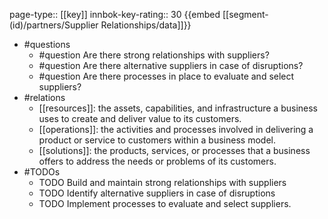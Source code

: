 page-type:: [[key]]
innbok-key-rating:: 30
{{embed [[segment-(id)/partners/Supplier Relationships/data]]}}
- #questions
  - #question Are there strong relationships with suppliers?
  - #question Are there alternative suppliers in case of disruptions?
  - #question Are there processes in place to evaluate and select suppliers?
- #relations
  - [[resources]]: the assets, capabilities, and infrastructure a business uses to create and deliver value to its customers.
  - [[operations]]: the activities and processes involved in delivering a product or service to customers within a business model.
  - [[solutions]]: the products, services, or processes that a business offers to address the needs or problems of its customers.
- #TODOs
  - TODO Build and maintain strong relationships with suppliers
  - TODO  Identify alternative suppliers in case of disruptions
  - TODO  Implement processes to evaluate and select suppliers.



